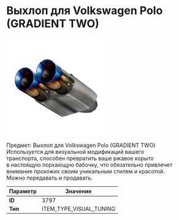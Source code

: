 # Выхлоп для Volkswagen Polo (GRADIENT TWO)

![Item Image](../img/3797.webp?raw=true)

Предмет: Выхлоп для Volkswagen Polo (GRADIENT TWO)<br>Используется для визуальной модификаций вашего<br>транспорта, способен превратить ваше ржавое корыто<br>в настоящую порхающую бабочку, что обязательно привлечет<br>внимание прохожих своим уникальным стилем и красотой.<br>Можно передавать и продавать.


| Параметр | Значение |
|----------|----------|
| **ID** | 3797 |
| **Тип** | ITEM_TYPE_VISUAL_TUNING |

